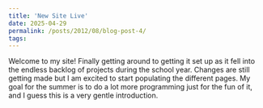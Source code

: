```yaml
---
title: 'New Site Live'
date: 2025-04-29
permalink: /posts/2012/08/blog-post-4/
tags:
---
```


Welcome to my site! Finally getting around to getting it set up as it fell into the endless backlog of projects during the school year. Changes are still getting made but I am excited to start populating the different pages. My goal for the summer is to do a lot more programming just for the fun of it, and I guess this is a very gentle introduction. 
